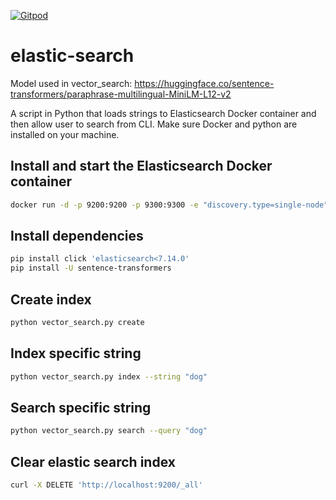 [![Gitpod](https://img.shields.io/badge/Gitpod-ready--to--code-blue?logo=gitpod)](https://gitpod.io/#https://github.com/konard/elastic-search)

# elastic-search

Model used in vector_search: https://huggingface.co/sentence-transformers/paraphrase-multilingual-MiniLM-L12-v2

A script in Python that loads strings to Elasticsearch Docker container and then allow user to search from CLI. Make sure Docker and python are installed on your machine.

## Install and start the Elasticsearch Docker container

```bash
docker run -d -p 9200:9200 -p 9300:9300 -e "discovery.type=single-node" docker.elastic.co/elasticsearch/elasticsearch:7.13.1
```

## Install dependencies

```bash
pip install click 'elasticsearch<7.14.0'
pip install -U sentence-transformers
```

## Create index

```bash
python vector_search.py create
```

## Index specific string

```bash
python vector_search.py index --string "dog"
```

## Search specific string

```bash
python vector_search.py search --query "dog"
```

## Clear elastic search index

```bash
curl -X DELETE 'http://localhost:9200/_all'
```
